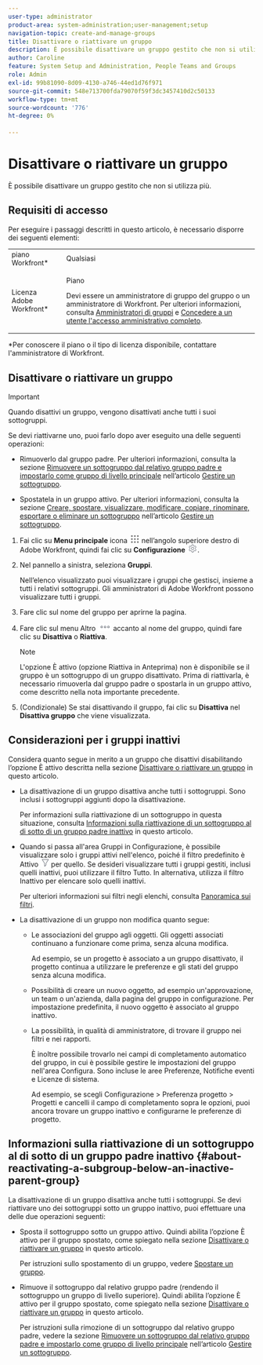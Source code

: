 ```yaml
---
user-type: administrator
product-area: system-administration;user-management;setup
navigation-topic: create-and-manage-groups
title: Disattivare o riattivare un gruppo
description: È possibile disattivare un gruppo gestito che non si utilizza più.
author: Caroline
feature: System Setup and Administration, People Teams and Groups
role: Admin
exl-id: 99b81090-8d09-4130-a746-44ed1d76f971
source-git-commit: 548e713700fda79070f59f3dc3457410d2c50133
workflow-type: tm+mt
source-wordcount: '776'
ht-degree: 0%

---
```


# Disattivare o riattivare un gruppo

<!--
If Callisto adds the <b>Is active</b> checkbox to the Details page for groups you view, add that info to Manage groups/Create and manage groups/manage-a-group and to Manage groups/Create and manage groups/view-and-manage-a-groups-details
-->

È possibile disattivare un gruppo gestito che non si utilizza più.

## Requisiti di accesso

Per eseguire i passaggi descritti in questo articolo, è necessario disporre dei seguenti elementi:

<table style="table-layout:auto"> 
 <col> 
 <col> 
 <tbody> 
  <tr> 
   <td role="rowheader">piano Workfront*</td> 
   <td>Qualsiasi</td> 
  </tr> 
  <tr> 
   <td role="rowheader">Licenza Adobe Workfront*</td> 
   <td> <p>Piano </p> <p>Devi essere un amministratore di gruppo del gruppo o un amministratore di Workfront. Per ulteriori informazioni, consulta <a href="../../../administration-and-setup/manage-groups/group-roles/group-administrators.md" class="MCXref xref">Amministratori di gruppi</a> e <a href="../../../administration-and-setup/add-users/configure-and-grant-access/grant-a-user-full-administrative-access.md" class="MCXref xref">Concedere a un utente l'accesso amministrativo completo</a>.</p> </td> 
  </tr> 
 </tbody> 
</table>

&#42;Per conoscere il piano o il tipo di licenza disponibile, contattare l&#39;amministratore di Workfront.

## Disattivare o riattivare un gruppo

>[!IMPORTANT]
>
>Quando disattivi un gruppo, vengono disattivati anche tutti i suoi sottogruppi.
>
>Se devi riattivarne uno, puoi farlo dopo aver eseguito una delle seguenti operazioni:
>
>* Rimuoverlo dal gruppo padre. Per ulteriori informazioni, consulta la sezione [Rimuovere un sottogruppo dal relativo gruppo padre e impostarlo come gruppo di livello principale](../../../administration-and-setup/manage-groups/create-and-manage-subgroups/manage-subgroups.md#make) nell’articolo [Gestire un sottogruppo](../../../administration-and-setup/manage-groups/create-and-manage-subgroups/manage-subgroups.md).
>
>* Spostatela in un gruppo attivo. Per ulteriori informazioni, consulta la sezione [Creare, spostare, visualizzare, modificare, copiare, rinominare, esportare o eliminare un sottogruppo](../../../administration-and-setup/manage-groups/create-and-manage-subgroups/manage-subgroups.md#create) nell’articolo [Gestire un sottogruppo](../../../administration-and-setup/manage-groups/create-and-manage-subgroups/manage-subgroups.md).
>

1. Fai clic su **Menu principale** icona ![](assets/main-menu-icon.png) nell’angolo superiore destro di Adobe Workfront, quindi fai clic su **Configurazione** ![](assets/gear-icon-settings.png).

1. Nel pannello a sinistra, seleziona **Gruppi**.

   Nell’elenco visualizzato puoi visualizzare i gruppi che gestisci, insieme a tutti i relativi sottogruppi. Gli amministratori di Adobe Workfront possono visualizzare tutti i gruppi.

1. Fare clic sul nome del gruppo per aprirne la pagina.

1. Fare clic sul menu Altro ![](assets/more-icon.png) accanto al nome del gruppo, quindi fare clic su **Disattiva** o **Riattiva**.

   >[!NOTE]
   >
   >L&#39;opzione È attivo (opzione Riattiva in Anteprima) non è disponibile se il gruppo è un sottogruppo di un gruppo disattivato. Prima di riattivarla, è necessario rimuoverla dal gruppo padre o spostarla in un gruppo attivo, come descritto nella nota importante precedente.

1. (Condizionale) Se stai disattivando il gruppo, fai clic su **Disattiva** nel **Disattiva gruppo** che viene visualizzata.

## Considerazioni per i gruppi inattivi

Considera quanto segue in merito a un gruppo che disattivi disabilitando l’opzione È attivo descritta nella sezione [Disattivare o riattivare un gruppo](#View) in questo articolo.

* La disattivazione di un gruppo disattiva anche tutti i sottogruppi. Sono inclusi i sottogruppi aggiunti dopo la disattivazione.

  Per informazioni sulla riattivazione di un sottogruppo in questa situazione, consulta [Informazioni sulla riattivazione di un sottogruppo al di sotto di un gruppo padre inattivo](#about-reactivating-a-subgroup-below-an-inactive-parent-group) in questo articolo.

* Quando si passa all&#39;area Gruppi in Configurazione, è possibile visualizzare solo i gruppi attivi nell&#39;elenco, poiché il filtro predefinito è Attivo ![](assets/filter-nwepng.png) per quello. Se desideri visualizzare tutti i gruppi gestiti, inclusi quelli inattivi, puoi utilizzare il filtro Tutto. In alternativa, utilizza il filtro Inattivo per elencare solo quelli inattivi.

  Per ulteriori informazioni sui filtri negli elenchi, consulta [Panoramica sui filtri](../../../reports-and-dashboards/reports/reporting-elements/filters-overview.md).

* La disattivazione di un gruppo non modifica quanto segue:

   * Le associazioni del gruppo agli oggetti. Gli oggetti associati continuano a funzionare come prima, senza alcuna modifica.

     Ad esempio, se un progetto è associato a un gruppo disattivato, il progetto continua a utilizzare le preferenze e gli stati del gruppo senza alcuna modifica.

   * Possibilità di creare un nuovo oggetto, ad esempio un&#39;approvazione, un team o un&#39;azienda, dalla pagina del gruppo in configurazione. Per impostazione predefinita, il nuovo oggetto è associato al gruppo inattivo.
   * La possibilità, in qualità di amministratore, di trovare il gruppo nei filtri e nei rapporti.

     È inoltre possibile trovarlo nei campi di completamento automatico del gruppo, in cui è possibile gestire le impostazioni del gruppo nell&#39;area Configura. Sono incluse le aree Preferenze, Notifiche eventi e Licenze di sistema.

     Ad esempio, se scegli Configurazione > Preferenza progetto > Progetti e cancelli il campo di completamento sopra le opzioni, puoi ancora trovare un gruppo inattivo e configurarne le preferenze di progetto.

## Informazioni sulla riattivazione di un sottogruppo al di sotto di un gruppo padre inattivo {#about-reactivating-a-subgroup-below-an-inactive-parent-group}

La disattivazione di un gruppo disattiva anche tutti i sottogruppi. Se devi riattivare uno dei sottogruppi sotto un gruppo inattivo, puoi effettuare una delle due operazioni seguenti:

* Sposta il sottogruppo sotto un gruppo attivo. Quindi abilita l’opzione È attivo per il gruppo spostato, come spiegato nella sezione [Disattivare o riattivare un gruppo](#View) in questo articolo.

  Per istruzioni sullo spostamento di un gruppo, vedere [Spostare un gruppo](../../../administration-and-setup/manage-groups/create-and-manage-groups/move-a-group.md).

* Rimuove il sottogruppo dal relativo gruppo padre (rendendo il sottogruppo un gruppo di livello superiore). Quindi abilita l’opzione È attivo per il gruppo spostato, come spiegato nella sezione [Disattivare o riattivare un gruppo](#View) in questo articolo.

  Per istruzioni sulla rimozione di un sottogruppo dal relativo gruppo padre, vedere la sezione [Rimuovere un sottogruppo dal relativo gruppo padre e impostarlo come gruppo di livello principale](../../../administration-and-setup/manage-groups/create-and-manage-subgroups/manage-subgroups.md#make) nell’articolo [Gestire un sottogruppo](../../../administration-and-setup/manage-groups/create-and-manage-subgroups/manage-subgroups.md).
